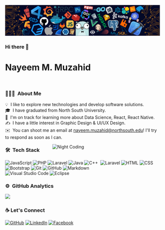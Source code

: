 <img src="img/header_.png">

### Hi there 👋

# Nayeem M. Muzahid

<br>

### 👨🏻‍💻 &nbsp;About Me

💡 &nbsp;I like to explore new technologies and develop software solutions.\
🎓 &nbsp;I have graduated from North South University.\
🌱 &nbsp;I'm on track for learning more about Data Science, React, React Native.\
✍️ &nbsp;I have a little interest in Graphic Design & UI/UX Design.\
✉️ &nbsp;You can shoot me an email at nayeem.muzahid@northsouth.edu! I'll try to respond as soon as I can.

<!-- 📄 &nbsp;Please have a look at my [Résumé](https://www.adityavsingh.com/resume.html) for more details about me. I'm open to feedback and suggestions! -->

 <img alt="Night Coding" width="350" src="https://i0.wp.com/i.giphy.com/media/ZVik7pBtu9dNS/giphy-downsized.gif?w=770&ssl=1" align="right"/>

### 🛠 &nbsp;Tech Stack

<!-- ![Python](https://img.shields.io/badge/-Python-05122A?style=flat&logo=python)&nbsp;  -->

![JavaScript](https://img.shields.io/badge/-JavaScript-05122A?style=flat&logo=javascript)&nbsp;![PHP](https://img.shields.io/badge/-PHP-05122A?style=flat&logo=PHP)&nbsp;![Laravel](https://img.shields.io/badge/-Laravel-05122A?style=flat&logo=Laravel)&nbsp;![Java](https://img.shields.io/badge/-Java-05122A?style=flat&logo=Java&logoColor=FFA518)&nbsp;![C++](https://img.shields.io/badge/-C++-05122A?style=flat&logo=C%2B%2B&logoColor=00599C)&nbsp;
![Laravel](https://img.shields.io/badge/-MySQL-05122A?style=flat&logo=mysql)&nbsp;![HTML](https://img.shields.io/badge/-HTML-05122A?style=flat&logo=HTML5)&nbsp;![CSS](https://img.shields.io/badge/-CSS-05122A?style=flat&logo=CSS3&logoColor=1572B6)&nbsp;![Bootstrap](https://img.shields.io/badge/-Bootstrap-05122A?style=flat&logo=bootstrap&logoColor=563D7C)
![Git](https://img.shields.io/badge/-Git-05122A?style=flat&logo=git)&nbsp;![GitHub](https://img.shields.io/badge/-GitHub-05122A?style=flat&logo=github)&nbsp;![Markdown](https://img.shields.io/badge/-Markdown-05122A?style=flat&logo=markdown)\
![Visual Studio Code](https://img.shields.io/badge/-Visual%20Studio%20Code-05122A?style=flat&logo=visual-studio-code&logoColor=007ACC)&nbsp;![Eclipse](https://img.shields.io/badge/-Eclipse-05122A?style=flat&logo=eclipse-ide&logoColor=2C2255)

### ⚙️ &nbsp;GitHub Analytics

<p align="left">
<a href="https://github.com/AVS1508">
  <img height="180em" src="https://github-readme-stats-eight-theta.vercel.app/api?username=nym02&show_icons=true&theme=algolia&include_all_commits=true&count_private=true"/>
</a>
</p>

### :coffee: Let's Connect

<p align="left">
	<a href="https://github.com/Nym02"><img src="https://img.icons8.com/bubbles/50/000000/github.png" alt="GitHub"/></a>
	<a href="https://www.linkedin.com/in/nayeemmuzahid/"><img src="https://img.icons8.com/bubbles/50/000000/linkedin.png" alt="LinkedIn"/></a>
	<a href="https://www.facebook.com/nayeemM.muzahid/"><img src="https://img.icons8.com/bubbles/50/000000/facebook-new.png" alt="Facebook"/></a> 
	<!-- <a href="https://www.instagram.com/abhisheksisodiya__/"><img src="https://img.icons8.com/bubbles/50/000000/instagram.png" alt="Instagram"/></a>
	<a href="https://twitter.com/sisodiya2421"><img src="https://img.icons8.com/bubbles/50/000000/twitter.png" alt="Twitter"/></a> -->
</p>
